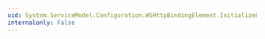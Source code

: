 ```yaml
---
uid: System.ServiceModel.Configuration.WSHttpBindingElement.InitializeFrom(System.ServiceModel.Channels.Binding)
internalonly: False
---
```

